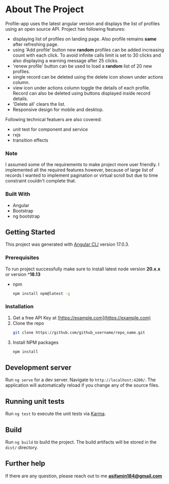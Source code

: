 # About The Project

Profile-app uses the latest angular version and displays the list of profiles using an open source API. Project has following features:

- displaying list of profiles on landing page. Also profile remains **same** after refreshing page.
- using 'Add profile' button new **random** profiles can be added increasing count with each click. To avoid infinite calls limit is set to 30 clicks and also displaying a warning message after 25 clicks.
- 'renew profile' button can be used to load a **random** list of 20 new profiles.
- single record can be deleted using the delete icon shown under actions column.
- view icon under actions column toggle the details of each profile. Record can also be deleted using buttons displayed inside record details.
- 'Delete all' clears the list.
- Responsive design for mobile and desktop.

Following technical featuers are also covered:

- unit test for component and service
- rxjs
- transition effects

### Note

I assumed some of the requirements to make project more user friendly. I implemented all the required features however, because of large list of records I wanted to implement pagination or virtual scroll but due to time constraint couldn't complete that.

### Built With

- Angular
- Bootstrap
- ng bootstrap

<!-- GETTING STARTED -->

## Getting Started

This project was generated with [Angular CLI](https://github.com/angular/angular-cli) version 17.0.3.

### Prerequisites

To run project successfully make sure to install latest node version **20.x.x** or version **^18.13**

- npm
  ```sh
  npm install npm@latest -g
  ```

### Installation

1. Get a free API Key at [https://example.com](https://example.com)
2. Clone the repo
   ```sh
   git clone https://github.com/github_username/repo_name.git
   ```
3. Install NPM packages
   ```sh
   npm install
   ```

## Development server

Run `ng serve` for a dev server. Navigate to `http://localhost:4200/`. The application will automatically reload if you change any of the source files.

## Running unit tests

Run `ng test` to execute the unit tests via [Karma](https://karma-runner.github.io).

## Build

Run `ng build` to build the project. The build artifacts will be stored in the `dist/` directory.

## Further help

If there are any question, please reach out to me **asifamin184@gmail.com**
